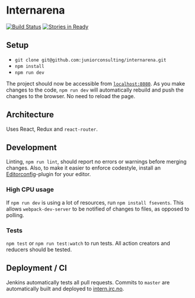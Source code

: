 # Internarena
[![Build Status](http://ci.jrc.no/buildStatus/icon?job=internarena-autobuild)](http://ci.jrc.no/job/internarena-autobuild/)
[![Stories in Ready](https://badge.waffle.io/juniorconsulting/internarena.svg?label=ready&title=Ready)](http://waffle.io/juniorconsulting/internarena)


## Setup

* `git clone git@github.com:juniorconsulting/internarena.git`
* `npm install`
* `npm run dev`

The project should now be accessible from
[`localhost:8080`](localhost:8080). As you make changes to the code,
`npm run dev` will automatically rebuild and push the changes to the
browser. No need to reload the page.

## Architecture

Uses React, Redux and `react-router`.

## Development

Linting, `npm run lint`, should report no errors or warnings before
merging changes.  Also, to make it easier to enforce codestyle,
install an [Editorconfig](http://editorconfig.org/)-plugin for your
editor.

### High CPU usage


If `npm run dev` is using a lot of resources, run `npm install
fsevents`.  This allows `webpack-dev-server` to be notified of changes
to files, as opposed to polling.

### Tests

`npm test` or `npm run test:watch` to run tests.  All action creators
and reducers should be tested.

## Deployment / CI

Jenkins automatically tests all pull requests.  Commits to `master`
are automatically built and deployed to
[intern.jrc.no](http://intern.jrc.no).
